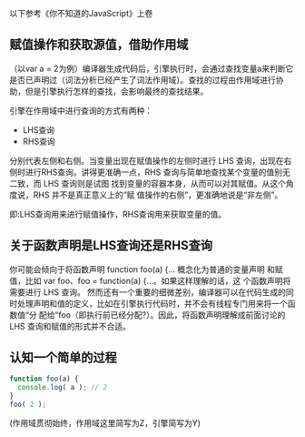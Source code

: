 以下参考《你不知道的JavaScript》上卷

## 赋值操作和获取源值，借助作用域
（以var a = 2为例）编译器生成代码后，引擎执行时，会通过查找变量a来判断它是否已声明过（词法分析已经产生了词法作用域）。查找的过程由作用域进行协助，但是引擎执行怎样的查找，会影响最终的查找结果。

引擎在作用域中进行查询的方式有两种：
- LHS查询
- RHS查询

分别代表左侧和右侧。当变量出现在赋值操作的左侧时进行 LHS 查询，出现在右侧时进行RHS查询。讲得更准确一点，RHS 查询与简单地查找某个变量的值别无二致，而 LHS 查询则是试图 找到变量的容器本身，从而可以对其赋值。从这个角度说，RHS 并不是真正意义上的“赋 值操作的右侧”，更准确地说是“非左侧”。

即:LHS查询用来进行赋值操作，RHS查询用来获取变量的值。

## 关于函数声明是LHS查询还是RHS查询
你可能会倾向于将函数声明 function foo(a) {... 概念化为普通的变量声明 和赋值，比如 var foo、foo = function(a) {...。如果这样理解的话，这 个函数声明将需要进行 LHS 查询。 然而还有一个重要的细微差别，编译器可以在代码生成的同时处理声明和值的定义，比如在引擎执行代码时，并不会有线程专门用来将一个函数值“分 配给”foo（即执行前已经分配?）。因此，将函数声明理解成前面讨论的 LHS 查询和赋值的形式并不合适。

## 认知一个简单的过程
```javascript
function foo(a) { 
  console.log( a ); // 2
}
foo( 2 );
```
(作用域贯彻始终，作用域这里简写为Z，引擎简写为Y)

